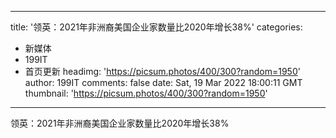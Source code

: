 
---
title: '领英：2021年非洲裔美国企业家数量比2020年增长38%'
categories: 
 - 新媒体
 - 199IT
 - 首页更新
headimg: 'https://picsum.photos/400/300?random=1950'
author: 199IT
comments: false
date: Sat, 19 Mar 2022 18:00:11 GMT
thumbnail: 'https://picsum.photos/400/300?random=1950'
---

<div>   
领英：2021年非洲裔美国企业家数量比2020年增长38%  
</div>
            